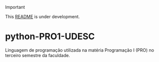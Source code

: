 > [!IMPORTANT]
> This [README](https://github.com/mateusadada/python-PRO1-UDESC) is under development.

# python-PRO1-UDESC
 Linguagem de programação utilizada na matéria Programação I (PRO) no terceiro semestre da faculdade.
